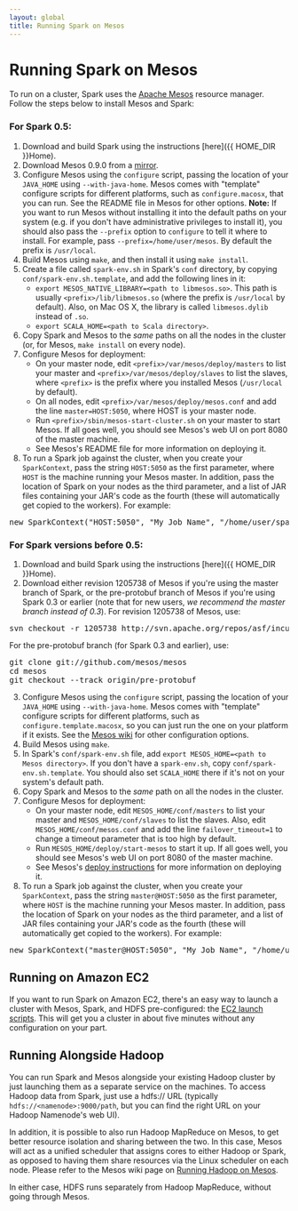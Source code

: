 ```yaml
---
layout: global
title: Running Spark on Mesos
---
```

# Running Spark on Mesos

To run on a cluster, Spark uses the [Apache Mesos](http://incubator.apache.org/mesos/) resource manager. Follow the steps below to install Mesos and Spark:

### For Spark 0.5:

1. Download and build Spark using the instructions [here]({{ HOME_DIR }}Home).
2. Download Mesos 0.9.0 from a [mirror](http://www.apache.org/dyn/closer.cgi/incubator/mesos/mesos-0.9.0-incubating/).
3. Configure Mesos using the `configure` script, passing the location of your `JAVA_HOME` using `--with-java-home`. Mesos comes with "template" configure scripts for different platforms, such as `configure.macosx`, that you can run. See the README file in Mesos for other options. **Note:** If you want to run Mesos without installing it into the default paths on your system (e.g. if you don't have administrative privileges to install it), you should also pass the `--prefix` option to `configure` to tell it where to install. For example, pass `--prefix=/home/user/mesos`. By default the prefix is `/usr/local`.
4. Build Mesos using `make`, and then install it using `make install`.
5. Create a file called `spark-env.sh` in Spark's `conf` directory, by copying `conf/spark-env.sh.template`, and add the following lines in it:
   * `export MESOS_NATIVE_LIBRARY=<path to libmesos.so>`. This path is usually `<prefix>/lib/libmesos.so` (where the prefix is `/usr/local` by default). Also, on Mac OS X, the library is called `libmesos.dylib` instead of `.so`.
   * `export SCALA_HOME=<path to Scala directory>`.
6. Copy Spark and Mesos to the _same_ paths on all the nodes in the cluster (or, for Mesos, `make install` on every node).
7. Configure Mesos for deployment:
   * On your master node, edit `<prefix>/var/mesos/deploy/masters` to list your master and `<prefix>/var/mesos/deploy/slaves` to list the slaves, where `<prefix>` is the prefix where you installed Mesos (`/usr/local` by default).
   * On all nodes, edit `<prefix>/var/mesos/deploy/mesos.conf` and add the line `master=HOST:5050`, where HOST is your master node.
   * Run `<prefix>/sbin/mesos-start-cluster.sh` on your master to start Mesos. If all goes well, you should see Mesos's web UI on port 8080 of the master machine.
   * See Mesos's README file for more information on deploying it.
8. To run a Spark job against the cluster, when you create your `SparkContext`, pass the string `HOST:5050` as the first parameter, where `HOST` is the machine running your Mesos master. In addition, pass the location of Spark on your nodes as the third parameter, and a list of JAR files containing your JAR's code as the fourth (these will automatically get copied to the workers). For example:
<pre>new SparkContext("HOST:5050", "My Job Name", "/home/user/spark", List("my-job.jar"))</pre>

### For Spark versions before 0.5:

1. Download and build Spark using the instructions [here]({{ HOME_DIR }}Home).
2. Download either revision 1205738  of Mesos if you're using the master branch of Spark, or the pre-protobuf branch of Mesos if you're using Spark 0.3 or earlier (note that for new users, _we recommend the master branch instead of 0.3_). For revision 1205738 of Mesos, use:
<pre>
svn checkout -r 1205738 http://svn.apache.org/repos/asf/incubator/mesos/trunk mesos
</pre>
For the pre-protobuf branch (for Spark 0.3 and earlier), use:
<pre>git clone git://github.com/mesos/mesos
cd mesos
git checkout --track origin/pre-protobuf</pre>
3. Configure Mesos using the `configure` script, passing the location of your `JAVA_HOME` using `--with-java-home`. Mesos comes with "template" configure scripts for different platforms, such as `configure.template.macosx`, so you can just run the one on your platform if it exists. See the [Mesos wiki](https://github.com/mesos/mesos/wiki) for other configuration options.
4. Build Mesos using `make`.
5. In Spark's `conf/spark-env.sh` file, add `export MESOS_HOME=<path to Mesos directory>`. If you don't have a `spark-env.sh`, copy `conf/spark-env.sh.template`. You should also set `SCALA_HOME` there if it's not on your system's default path.
6. Copy Spark and Mesos to the _same_ path on all the nodes in the cluster.
7. Configure Mesos for deployment:
   * On your master node, edit `MESOS_HOME/conf/masters` to list your master and `MESOS_HOME/conf/slaves` to list the slaves. Also, edit `MESOS_HOME/conf/mesos.conf` and add the line `failover_timeout=1` to change a timeout parameter that is too high by default. 
   * Run `MESOS_HOME/deploy/start-mesos` to start it up. If all goes well, you should see Mesos's web UI on port 8080 of the master machine.
   * See Mesos's [deploy instructions](https://github.com/mesos/mesos/wiki/Deploy-Scripts) for more information on deploying it.
8. To run a Spark job against the cluster, when you create your `SparkContext`, pass the string `master@HOST:5050` as the first parameter, where `HOST` is the machine running your Mesos master. In addition, pass the location of Spark on your nodes as the third parameter, and a list of JAR files containing your JAR's code as the fourth (these will automatically get copied to the workers). For example:
<pre>new SparkContext("master@HOST:5050", "My Job Name", "/home/user/spark", List("my-job.jar"))</pre>

## Running on Amazon EC2

If you want to run Spark on Amazon EC2, there's an easy way to launch a cluster with Mesos, Spark, and HDFS pre-configured: the [EC2 launch scripts]({{HOME_PATH}}running-on-amazon-ec2.html). This will get you a cluster in about five minutes without any configuration on your part.

## Running Alongside Hadoop

You can run Spark and Mesos alongside your existing Hadoop cluster by just launching them as a separate service on the machines. To access Hadoop data from Spark, just use a hdfs:// URL (typically `hdfs://<namenode>:9000/path`, but you can find the right URL on your Hadoop Namenode's web UI).

In addition, it is possible to also run Hadoop MapReduce on Mesos, to get better resource isolation and sharing between the two. In this case, Mesos will act as a unified scheduler that assigns cores to either Hadoop or Spark, as opposed to having them share resources via the Linux scheduler on each node. Please refer to the Mesos wiki page on [Running Hadoop on Mesos](https://github.com/mesos/mesos/wiki/Running-Hadoop-on-Mesos).

In either case, HDFS runs separately from Hadoop MapReduce, without going through Mesos.
